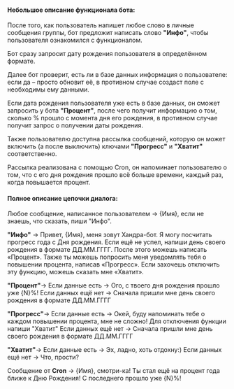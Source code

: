 #### Небольшое описание функционала бота:

После того, как пользователь напишет любое слово в личные сообщения группы, бот предложит написать слово **"Инфо"**, чтобы пользователя ознакомился с функционалом.

Бот сразу запросит дату рождения пользователя в определённом формате.

Далее бот проверит, есть ли в базе данных информация о пользователе: если да – просто обновит её, в противном случае создаст поле с необходимы ему данными.

Если дата рождения пользователя уже есть в базе данных, он сможет запросить у бота **"Процент"**, после чего получит информацию о том, сколько % прошло с момента дня его рождения, в противном случае получит запрос о получении даты рождения.

Также пользователю доступна рассылка сообщений, которую он может включить (а после выключить) ключами **"Прогресс"** и **"Хватит"** соответственно.

Рассылка реализована с помощью Cron, он напоминает пользователю о том, что с его дня рождения прошло всё больше времени, каждый раз, когда повышается процент.

#### Полное описание цепочки диалога:

Любое сообщение, написанное пользователем &rarr;
{Имя}, если не знаешь, что сказать, пиши "Инфо".

**"Инфо"** &rarr;
Привет, {Имя}, меня зовут Хандра-бот. Я могу посчитать прогресс года с Дня рождения.
Если ещё не успел, напиши день своего рождения в формате ДД.ММ.ГГГГ.
После этого можешь написать «Процент».
Также ты можешь попросить меня уведомлять тебя о повышении процента, написав «Прогресс».
Если захочешь отключить эту функцию, можешь сказать мне «Хватит».

**"Процент"**&rarr;
Если данные есть &rarr; Ого, с твоего дня рождения прошло уже {N}%!
Если данных ещё нет &rarr; Сначала пришли мне день своего рождения в формате ДД.ММ.ГГГГ

**"Прогресс"**&rarr;
Если данные есть &rarr; Окей, буду напоминать тебе о каждом повышении процента, мне не сложно! Для отключения функции напиши "Хватит"
Если данных ещё нет &rarr; Сначала пришли мне день своего рождения в формате ДД.ММ.ГГГГ

**"Хватит"**&rarr;
Если данные есть &rarr; Эх, ладно, хоть отдохну:)
Если данных ещё нет &rarr; Что, прости?

Сообщение от **Cron** &rarr;
{Имя}, смотри-ка! Ты стал ещё на процент года ближе к Дню Рождения!
С последнего прошло уже {N}%!

